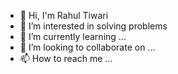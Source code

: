 - 👋 Hi, I'm Rahul Tiwari
- 👀 I’m interested in solving problems
- 🌱 I’m currently learning ...
- 💞️ I’m looking to collaborate on ...
- 📫 How to reach me ...

<!---
rtiwari95-fareye/rtiwari95-fareye is a ✨ special ✨ repository because its `README.md` (this file) appears on your GitHub profile.
You can click the Preview link to take a look at your changes.
--->
